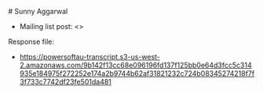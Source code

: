 # Sunny Aggarwal

* Mailing list post: <>

Response file:

* <https://powersoftau-transcript.s3-us-west-2.amazonaws.com/9b142f13cc68e096196fd137f125bb0e64d3fcc5c314935e184975f272252e174a2b9744b62af31821232c724b08345274218f7f3f733c7742df23fe501da481>

